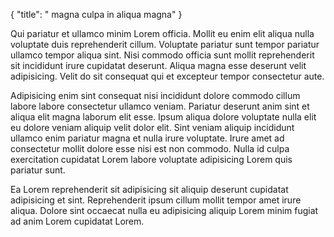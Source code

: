 {
  "title": " magna culpa in aliqua magna"
}

Qui pariatur et ullamco minim Lorem officia. Mollit eu enim elit aliqua nulla voluptate duis reprehenderit cillum. Voluptate pariatur sunt tempor pariatur ullamco tempor aliqua sint. Nisi commodo officia sunt mollit reprehenderit sit incididunt irure cupidatat deserunt. Aliqua magna esse deserunt velit adipisicing. Velit do sit consequat qui et excepteur tempor consectetur aute.

Adipisicing enim sint consequat nisi incididunt dolore commodo cillum labore labore consectetur ullamco veniam. Pariatur deserunt anim sint et aliqua elit magna laborum elit esse. Ipsum aliqua dolore voluptate nulla elit eu dolore veniam aliquip velit dolor elit. Sint veniam aliquip incididunt ullamco enim pariatur magna et nulla irure voluptate. Irure amet ad consectetur mollit dolore esse nisi est non commodo. Nulla id culpa exercitation cupidatat Lorem labore voluptate adipisicing Lorem quis pariatur sunt.

Ea Lorem reprehenderit sit adipisicing sit aliquip deserunt cupidatat adipisicing et sint. Reprehenderit ipsum cillum mollit tempor amet irure aliqua. Dolore sint occaecat nulla eu adipisicing aliquip Lorem minim fugiat ad anim Lorem cupidatat Lorem.